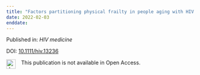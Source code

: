 ```yaml
---
title: "Factors partitioning physical frailty in people aging with HIV: A classification and regression tree approach."
date: 2022-02-03
enddate:
---
```


Published in: *HIV medicine*

DOI: [10.1111/hiv.13236](https://doi.org/10.1111/hiv.13236)

<img src=https://upload.wikimedia.org/wikipedia/commons/thumb/0/0e/Closed_Access_logo_transparent.svg/1200px-Closed_Access_logo_transparent.svg.png alt="drawing" width="25" align="left"/> &nbsp;&nbsp;&nbsp;This publication is not available in Open Access.


